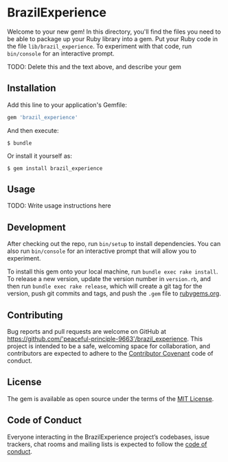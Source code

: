 # BrazilExperience

Welcome to your new gem! In this directory, you'll find the files you need to be able to package up your Ruby library into a gem. Put your Ruby code in the file `lib/brazil_experience`. To experiment with that code, run `bin/console` for an interactive prompt.

TODO: Delete this and the text above, and describe your gem

## Installation

Add this line to your application's Gemfile:

```ruby
gem 'brazil_experience'
```

And then execute:

    $ bundle

Or install it yourself as:

    $ gem install brazil_experience

## Usage

TODO: Write usage instructions here

## Development

After checking out the repo, run `bin/setup` to install dependencies. You can also run `bin/console` for an interactive prompt that will allow you to experiment.

To install this gem onto your local machine, run `bundle exec rake install`. To release a new version, update the version number in `version.rb`, and then run `bundle exec rake release`, which will create a git tag for the version, push git commits and tags, and push the `.gem` file to [rubygems.org](https://rubygems.org).

## Contributing

Bug reports and pull requests are welcome on GitHub at https://github.com/'peaceful-principle-9663'/brazil_experience. This project is intended to be a safe, welcoming space for collaboration, and contributors are expected to adhere to the [Contributor Covenant](http://contributor-covenant.org) code of conduct.

## License

The gem is available as open source under the terms of the [MIT License](https://opensource.org/licenses/MIT).

## Code of Conduct

Everyone interacting in the BrazilExperience project’s codebases, issue trackers, chat rooms and mailing lists is expected to follow the [code of conduct](https://github.com/'peaceful-principle-9663'/brazil_experience/blob/master/CODE_OF_CONDUCT.md).
